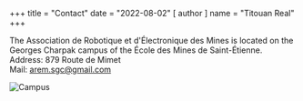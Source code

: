 +++
title = "Contact"
date = "2022-08-02"
[ author ]
  name = "Titouan Real"
+++

The Association de Robotique et d'Électronique des Mines is located on the Georges Charpak campus of the École des Mines de Saint-Étienne.\
Address: 879 Route de Mimet\
Mail: [arem.sgc@gmail.com](arem.sgc@gmail.com)

![Campus](/images/common/campus.webp)